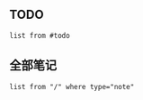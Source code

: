 ---
---
## TODO

```dataview
list from #todo
```

## 全部笔记

```dataview
list from "/" where type="note"
```
